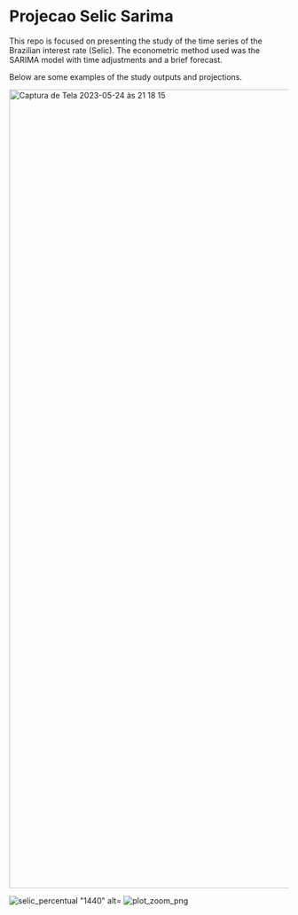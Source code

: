 # Projecao Selic Sarima
This repo is focused on presenting the study of the time series of the Brazilian interest rate (Selic). The econometric method used was the SARIMA model with time adjustments and a brief forecast.

Below are some examples of the study outputs and projections.

<img width="1440" alt="Captura de Tela 2023-05-24 às 21 18 15" src="https://github.com/levicristiano/Simula-o_Selic_Sarima/assets/71664605/8edf7a06-c912-4f66-a704-b8046ba9891b">


 ![selic_percentual](https://github.com/levicristiano/Simula-o_Selic_Sarima/assets/71664605/e7fa0d77-f70a-45de-b0bb-2c32f35c31da)
"1440" alt= ![plot_zoom_png](https://github.com/levicristiano/Simula-o_Selic_Sarima/assets/71664605/1cbe771b-8a05-4ab1-b501-4f9c6d43afb7)
     

